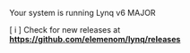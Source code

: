 Your system is running Lynq v6 MAJOR

[ i ] Check for new releases at **https://github.com/elemenom/lynq/releases**